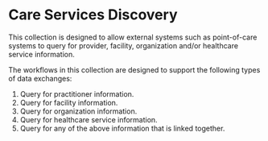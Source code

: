 # Care Services Discovery

This collection is designed to allow external systems such as point-of-care systems to query for provider, facility, organization and/or healthcare service information.

The workflows in this collection are designed to support the following types of data exchanges:

1. Query for practitioner information. &#x20;
2. Query for facility information. &#x20;
3. Query for organization information.
4. Query for healthcare service information.
5. Query for any of the above information that is linked together.
